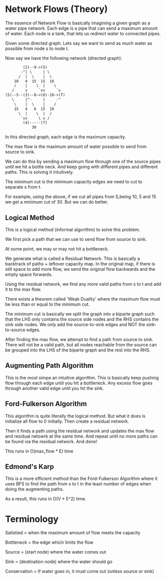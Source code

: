 # Network Flows (Theory)

The essence of Network Flow is basically imagining a given graph as a
water pipe network. Each edge is a pipe that can send a maximum amount
of water. Each node is a tank, that lets us redirect water to connected pipes.

Given some directed graph. Lets say we want to send as much water as possible
from node s to node t.

Now say we have the following network (directed graph):
```txt
        (2)--9->(5)
       -^| \     | \
      /  |  \    |  \
    10   4  15  15  10
    /    |    \  |    \
   /     v     `vv     `v
(S)--5--(3)--8->(6)-10->(T)
   \     |^-     |     -^
    \    |  \    |    /
    15   4   6  15  10
      \  |    \  |  /
       `vv     \ v /
        (4)-----(7)
            30
```

In this directed graph, each edge is the maximum capacity.

The max flow is the maximum amount of water possible to send from
source to sink.

We can do this by sending a maximum flow through one of the source pipes 
until we hit a bottle neck. And keep going with different pipes and different
paths. This is solving it intuitively.

The minimum cut is the minimum capacity edges we need to cut to separate
s from t. 

For example, using the above, if we cut all pipes from S,being 10, 5 and 15
we get a minimum cut of 30. But we can do better.

## Logical Method

This is a logical method (informal algorithm) to solve this problem.

We first pick a path that we can use to send flow from source to sink. 

At some point, we may or may not hit a bottleneck.

We generate what is called a Residual Network. This is basically a backtrack
of paths + leftover capacity map. In the original map, if there is still 
space to add more flow, we send the original flow backwards and the empty 
space forwards. 

Using the residual network, we find any more valid paths from s to t and add
it to the max flow.

There exists a theorem called 'Weak Duality' where the maximum flow must be
less than or equal to the minimum cut.

The minimum cut is basically we split the graph into a biparte graph
such that the LHS only contains the source side nodes and the RHS contains
the sink side nodes. We only add the source-to-sink edges and NOT the
sink-to-source edges. 

After finding the max flow, we attempt to find a path from source to sink.
There will not be a valid path, but all nodes reachable from the source 
can be grouped into the LHS of the biparte graph and the rest into the RHS.

## Augmenting Path Algorithm

This is the most simpe an intuitive algorithm. This is basically keep pushing
flow through each edge until you hit a bottleneck. Any excess flow goes 
through another valid edge until you hit the sink. 

## Ford-Fulkerson Algorithm

This algorithm is quite literally the logical method. But what it does is
initialize all flow to 0 initially. Then create a residual network.

Then it finds a path using the residual network and updates the max flow
and residual netowrk at the same time. And repeat until no more paths
can be found via the residual network. And done!

This runs in O(max_flow * E) time

## Edmond's Karp

This is a more efficient method than the Ford-Fulkerson Algorithm where
it uses BFS to find the path from s to t in the least number of edges
when doing the augmenting paths.

As a result, this runs in O(V * E^2) time.

# Terminology
Satistied = when the maximum amount of flow meets the capacity

Bottleneck = the edge which limits the flow

Source = (start node) where the water comes out

Sink = (destination node) where the water should go

Conservation = If water goes in, it must come out (unless source or sink)


